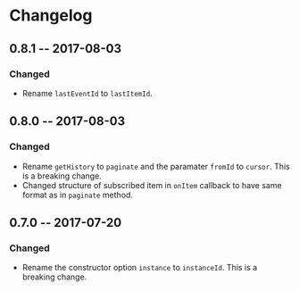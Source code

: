 # Changelog

## 0.8.1 -- 2017-08-03
### Changed
- Rename `lastEventId` to `lastItemId`.

## 0.8.0 -- 2017-08-03
### Changed
- Rename `getHistory` to `paginate` and the paramater `fromId` to `cursor`.
  This is a breaking change.
- Changed structure of subscribed item in `onItem` callback to have same format as in `paginate` method.

## 0.7.0 -- 2017-07-20
### Changed
- Rename the constructor option `instance` to `instanceId`. This is a breaking
  change.
